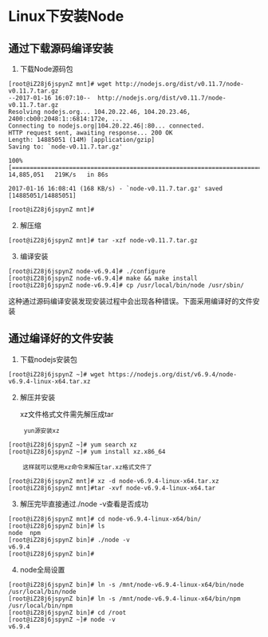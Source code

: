 # Linux下安装Node
## 通过下载源码编译安装
1. 下载Node源码包

```shell
[root@iZ28j6jspynZ mnt]# wget http://nodejs.org/dist/v0.11.7/node-v0.11.7.tar.gz
--2017-01-16 16:07:10--  http://nodejs.org/dist/v0.11.7/node-v0.11.7.tar.gz
Resolving nodejs.org... 104.20.22.46, 104.20.23.46, 2400:cb00:2048:1::6814:172e, ...
Connecting to nodejs.org|104.20.22.46|:80... connected.
HTTP request sent, awaiting response... 200 OK
Length: 14885051 (14M) [application/gzip]
Saving to: `node-v0.11.7.tar.gz'

100%[====================================================================================================================================================================================================================================>] 14,885,051   219K/s   in 86s     

2017-01-16 16:08:41 (168 KB/s) - `node-v0.11.7.tar.gz' saved [14885051/14885051]

[root@iZ28j6jspynZ mnt]# 
```

2. 解压缩

```shell
[root@iZ28j6jspynZ mnt]# tar -xzf node-v0.11.7.tar.gz
```

3. 编译安装

```shell
[root@iZ28j6jspynZ node-v6.9.4]# ./configure
[root@iZ28j6jspynZ node-v6.9.4]# make && make install
[root@iZ28j6jspynZ node-v6.9.4]# cp /usr/local/bin/node /usr/sbin/
```

这种通过源码编译安装发现安装过程中会出现各种错误。下面采用编译好的文件安装

## 通过编译好的文件安装

1. 下载nodejs安装包
```shell
[root@iZ28j6jspynZ ~]# wget https://nodejs.org/dist/v6.9.4/node-v6.9.4-linux-x64.tar.xz
```

2. 解压并安装

	xz文件格式文件需先解压成tar

		yun源安装xz

```shell
[root@iZ28j6jspynZ ~]# yum search xz
[root@iZ28j6jspynZ ~]# yum install xz.x86_64
```

		这样就可以使用xz命令来解压tar.xz格式文件了

```shell
[root@iZ28j6jspynZ mnt]# xz -d node-v6.9.4-linux-x64.tar.xz
[root@iZ28j6jspynZ mnt]#tar -xvf node-v6.9.4-linux-x64.tar
```
3. 解压完毕直接通过./node -v查看是否成功

```shell
[root@iZ28j6jspynZ mnt]# cd node-v6.9.4-linux-x64/bin/
[root@iZ28j6jspynZ bin]# ls
node  npm
[root@iZ28j6jspynZ bin]# ./node -v
v6.9.4
[root@iZ28j6jspynZ bin]# 
```

4. node全局设置

```shell
[root@iZ28j6jspynZ bin]# ln -s /mnt/node-v6.9.4-linux-x64/bin/node /usr/local/bin/node
[root@iZ28j6jspynZ bin]# ln -s /mnt/node-v6.9.4-linux-x64/bin/npm /usr/local/bin/npm
[root@iZ28j6jspynZ bin]# cd /root
[root@iZ28j6jspynZ ~]# node -v
v6.9.4
```
